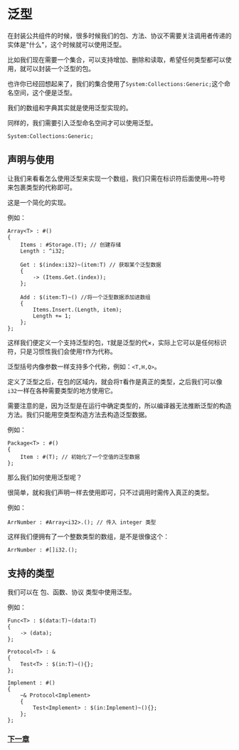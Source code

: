 # 泛型
在封装公共组件的时候，很多时候我们的包、方法、协议不需要关注调用者传递的实体是"什么"，这个时候就可以使用泛型。  

比如我们现在需要一个集合，可以支持增加、删除和读取，希望任何类型都可以使用，就可以封装一个泛型的包。  

也许你已经回想起来了，我们的集合使用了`System:Collections:Generic;`这个命名空间，这个便是泛型。  

我们的数组和字典其实就是使用泛型实现的。

同样的，我们需要引入泛型命名空间才可以使用泛型。
```
System:Collections:Generic;
```
## 声明与使用
让我们来看看怎么使用泛型来实现一个数组，我们只需在标识符后面使用`<>`符号来包裹类型的代称即可。

这是一个简化的实现。

例如：
```
Array<T> : #()
{
    Items : #Storage.(T); // 创建存储
    Length : ^i32;

    Get : $(index:i32)~(item:T) // 获取某个泛型数据
    {
        -> (Items.Get.(index));
    };

    Add : $(item:T)~() //将一个泛型数据添加进数组
    {
        Items.Insert.(Length, item);
        Length += 1;
    };
};
```
这样我们便定义一个支持泛型的包，`T`就是泛型的代×，实际上它可以是任何标识符，只是习惯性我们会使用`T`作为代称。

泛型括号内像参数一样支持多个代称，例如：`<T,H,Q>`。

定义了泛型之后，在包的区域内，就会将`T`看作是真正的类型，之后我们可以像`i32`一样在各种需要类型的地方使用它。

需要注意的是，因为泛型是在运行中确定类型的，所以编译器无法推断泛型的构造方法。我们只能用空类型构造方法去构造泛型数据。

例如：
```
Package<T> : #()
{
    Item : #(T); // 初始化了一个空值的泛型数据
};
```
那么我们如何使用泛型呢？

很简单，就和我们声明一样去使用即可，只不过调用时需传入真正的类型。

例如：
```
ArrNumber : #Array<i32>.(); // 传入 integer 类型
```
这样我们便拥有了一个整数类型的数组，是不是很像这个：
```
ArrNumber : #[]i32.();
```
## 支持的类型
我们可以在 包、函数、协议 类型中使用泛型。

例如：
```
Func<T> : $(data:T)~(data:T)
{
    -> (data);
};

Protocol<T> : &
{
    Test<T> : $(in:T)~(){};
};

Implement : #()
{
    ~& Protocol<Implement>
    {
        Test<Implement> : $(in:Implement)~(){};
    };
};
```
### [下一章](注解.md)
